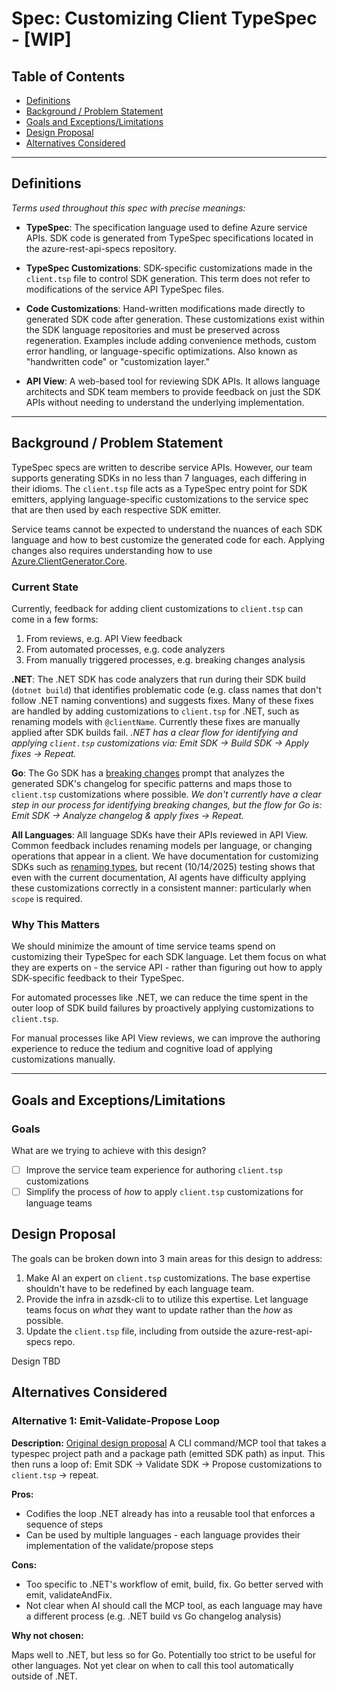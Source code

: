 # Spec: Customizing Client TypeSpec - [WIP]

## Table of Contents

- [Definitions](#definitions)
- [Background / Problem Statement](#background--problem-statement)
- [Goals and Exceptions/Limitations](#goals-and-exceptionslimitations)
- [Design Proposal](#design-proposal)
- [Alternatives Considered](#alternatives-considered)

---

## Definitions

_Terms used throughout this spec with precise meanings:_

- **<a id="typespec"></a>TypeSpec**: The specification language used to define Azure service APIs. SDK code is generated from TypeSpec specifications located in the azure-rest-api-specs repository.

- **<a id="typespec-customizations"></a>TypeSpec Customizations**: SDK-specific customizations made in the `client.tsp` file to control SDK generation. This term does not refer to modifications of the service API TypeSpec files.

- **<a id="code-customizations"></a>Code Customizations**: Hand-written modifications made directly to generated SDK code after generation. These customizations exist within the SDK language repositories and must be preserved across regeneration. Examples include adding convenience methods, custom error handling, or language-specific optimizations. Also known as "handwritten code" or "customization layer."

- **<a id="api-view"></a>API View**: A web-based tool for reviewing SDK APIs. It allows language architects and SDK team members to provide feedback on just the SDK APIs without needing to understand the underlying implementation.

---

## Background / Problem Statement

TypeSpec specs are written to describe service APIs. However, our team supports generating SDKs in no less than 7 languages, each differing in their idioms. The `client.tsp` file acts as a TypeSpec entry point for SDK emitters, applying language-specific customizations to the service spec that are then used by each respective SDK emitter.

Service teams cannot be expected to understand the nuances of each SDK language and how to best customize the generated code for each. Applying changes also requires understanding how to use [Azure.ClientGenerator.Core](https://azure.github.io/typespec-azure/docs/libraries/typespec-client-generator-core/reference/).

### Current State

Currently, feedback for adding client customizations to `client.tsp` can come in a few forms:

1. From reviews, e.g. API View feedback
2. From automated processes, e.g. code analyzers
3. From manually triggered processes, e.g. breaking changes analysis

**.NET**:
The .NET SDK has code analyzers that run during their SDK build (`dotnet build`) that identifies problematic code (e.g. class names that don't follow .NET naming conventions) and suggests fixes.
Many of these fixes are handled by adding customizations to `client.tsp` for .NET, such as renaming models with `@clientName`. Currently these fixes are manually applied after SDK builds fail.
_.NET has a clear flow for identifying and applying `client.tsp` customizations via: Emit SDK -> Build SDK -> Apply fixes -> Repeat._

**Go**:
The Go SDK has a [breaking changes](https://github.com/Azure/azure-sdk-for-go/blob/instruction/.github/prompts/go-sdk-breaking-changes-review.prompts.md) prompt that analyzes the generated SDK's changelog for specific patterns and maps those to `client.tsp` customizations where possible.
_We don't currently have a clear step in our process for identifying breaking changes, but the flow for Go is: Emit SDK -> Analyze changelog & apply fixes -> Repeat._

**All Languages**:
All language SDKs have their APIs reviewed in API View. Common feedback includes renaming models per language, or changing operations that appear in a client. We have documentation for customizing SDKs such as [renaming types](https://azure.github.io/typespec-azure/docs/howtos/generate-client-libraries/09renaming/), but recent (10/14/2025) testing shows that even with the current documentation, AI agents have difficulty applying these customizations correctly in a consistent manner: particularly when `scope` is required.

### Why This Matters

We should minimize the amount of time service teams spend on customizing their TypeSpec for each SDK language. Let them focus on what they are experts on - the service API - rather than figuring out how to apply SDK-specific feedback to their TypeSpec.

For automated processes like .NET, we can reduce the time spent in the outer loop of SDK build failures by proactively applying customizations to `client.tsp`.

For manual processes like API View reviews, we can improve the authoring experience to reduce the tedium and cognitive load of applying customizations manually.

---

## Goals and Exceptions/Limitations

### Goals

What are we trying to achieve with this design?

- [ ] Improve the service team experience for authoring `client.tsp` customizations
- [ ] Simplify the process of _how_ to apply `client.tsp` customizations for language teams

## Design Proposal

The goals can be broken down into 3 main areas for this design to address:

1. Make AI an expert on `client.tsp` customizations. The base expertise shouldn't have to be redefined by each language team.
2. Provide the infra in azsdk-cli to to utilize this expertise. Let language teams focus on _what_ they want to update rather than the _how_ as possible.
3. Update the `client.tsp` file, including from outside the azure-rest-api-specs repo.

Design TBD

## Alternatives Considered

### Alternative 1: Emit-Validate-Propose Loop

**Description:**
[Original design proposal](https://gist.github.com/chrisradek/9ab52a0a13faac6b794d32be87c26785)
A CLI command/MCP tool that takes a typespec project path and a package path (emitted SDK path) as input. This then runs a loop of: Emit SDK -> Validate SDK -> Propose customizations to `client.tsp` -> repeat.

**Pros:**

- Codifies the loop .NET already has into a reusable tool that enforces a sequence of steps
- Can be used by multiple languages - each language provides their implementation of the validate/propose steps

**Cons:**

- Too specific to .NET's workflow of emit, build, fix. Go better served with emit, validateAndFix.
- Not clear when AI should call the MCP tool, as each language may have a different process (e.g. .NET build vs Go changelog analysis)

**Why not chosen:**

Maps well to .NET, but less so for Go. Potentially too strict to be useful for other languages. Not yet clear on when to call this tool automatically outside of .NET.
